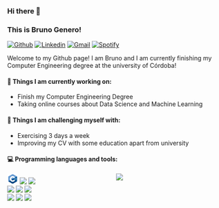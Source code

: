 ### Hi there 👋 
### This is Bruno Genero!

[![Github](https://img.shields.io/badge/-Github-000?style=flat&logo=Github&logoColor=white)](https://github.com/generobruno)
[![Linkedin](https://img.shields.io/badge/-LinkedIn-blue?style=flat&logo=Linkedin&logoColor=white)](https://www.linkedin.com/in/generobruno)
[![Gmail](https://img.shields.io/badge/-Gmail-c14438?style=flat&logo=Gmail&logoColor=white)](mailto:generobruno@gmail.com)
[![Spotify](https://img.shields.io/badge/-Spotify-1DB954?style=flat&logo=Spotify&logoColor=white)](https://open.spotify.com/user/brunogenero)

Welcome to my Github page! I am Bruno and I am currently finishing my Computer Engineering degree at the university of Córdoba! 

#### 🌱 Things I am currently working on: 
- Finish my Computer Engineering Degree  
- Taking online courses about Data Science and Machine Learning

#### :muscle: Things I am challenging myself with:
- Exercising 3 days a week
- Improving my CV with some education apart from university

#### :computer: Programming languages and tools: 
<p>
	<img width="50%" align="right" src="https://github-readme-stats.vercel.app/api?username=generobruno&show_icons=true&hide=contribs,prs&cache_seconds=86400&theme=transparent" />

<code><img width="5%" src="https://github.com/vscode-icons/vscode-icons/blob/master/icons/file_type_cpp3.svg"></code>
<code><img width="10%" src="https://www.vectorlogo.zone/logos/java/java-ar21.svg"></code>
<code><img width="10%" src="https://www.vectorlogo.zone/logos/python/python-ar21.svg"></code>
<br />
<code><img width="5%" src="https://github.com/abrahamcalf/programming-languages-logos/blob/master/src/c/c.svg"></code>
<code><img width="10%" src="https://www.vectorlogo.zone/logos/git-scm/git-scm-ar21.svg"></code>
<code><img width="10%" src="https://www.vectorlogo.zone/logos/github/github-ar21.svg"></code>
<br />
<code><img width="5%" src="https://www.vectorlogo.zone/logos/visualstudio_code/visualstudio_code-icon.svg"></code>
<code><img width="10%" src="https://www.vectorlogo.zone/logos/trello/trello-ar21.svg"></code>
<code><img width="10%" src="https://www.vectorlogo.zone/logos/linux/linux-ar21.svg"></code>
</p>
